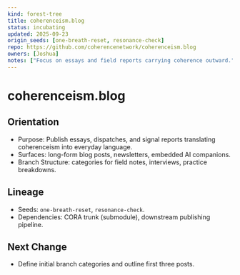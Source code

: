 ```yaml
---
kind: forest-tree
title: coherenceism.blog
status: incubating
updated: 2025-09-23
origin_seeds: [one-breath-reset, resonance-check]
repo: https://github.com/coherencenetwork/coherenceism.blog
owners: [Joshua]
notes: ["Focus on essays and field reports carrying coherence outward."]
---
```


# coherenceism.blog

## Orientation
- Purpose: Publish essays, dispatches, and signal reports translating coherenceism into everyday language.
- Surfaces: long-form blog posts, newsletters, embedded AI companions.
- Branch Structure: categories for field notes, interviews, practice breakdowns.

## Lineage
- Seeds: `one-breath-reset`, `resonance-check`.
- Dependencies: CORA trunk (submodule), downstream publishing pipeline.

## Next Change
- Define initial branch categories and outline first three posts.
